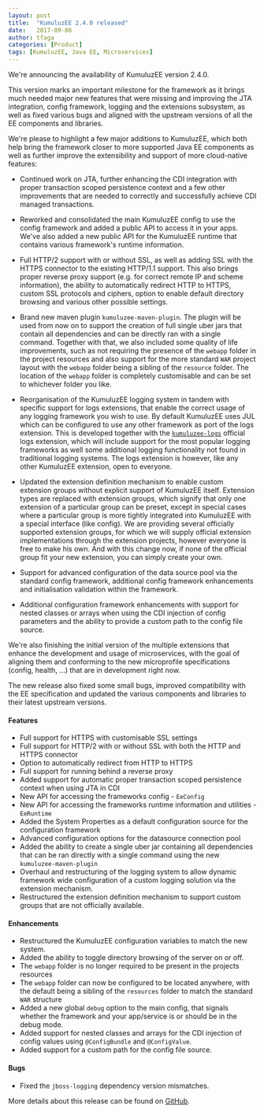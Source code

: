 ```yaml
---
layout: post
title:  "KumuluzEE 2.4.0 released"
date:   2017-09-08
author: tfaga
categories: [Product]
tags: [KumuluzEE, Java EE, Microservices]
---
```


We're announcing the availability of KumuluzEE version 2.4.0.

This version marks an important milestone for the framework as it brings much needed major new features that were
missing and improving the JTA integration, config framework, logging and the extensions subsystem, as well as
fixed various bugs and aligned with the upstream versions of all the EE components and libraries.

<!--more-->

We're please to highlight a few major additions to KumuluzEE, which both help bring the framework closer to more
supported Java EE components as well as further improve the extensibility and support of more cloud-native
features:

* Continued work on JTA, further enhancing the CDI integration with proper transaction scoped persistence context and a few other improvements that are needed to correctly and successfully achieve CDI managed transactions.

* Reworked and consolidated the main KumuluzEE config to use the config framework and added a public API to access it in your apps. We've also added a new public API for the KumuluzEE runtime that contains various framework's runtime information.

* Full HTTP/2 support with or without SSL, as well as adding SSL with the HTTPS connector to the existing HTTP/1.1 support. This also brings proper reverse proxy support (e.g. for correct remote IP and scheme information), the ability to automatically redirect HTTP to HTTPS, custom SSL protocols and ciphers, option to enable default directory browsing and various other possible settings.

* Brand new maven plugin `kumuluzee-maven-plugin`. The plugin will be used from now on to support the creation of full single uber jars that contain all dependencies and can be directly ran with a single command. Together with that, we also included some quality of life improvements, such as not requiring the presence of the `webapp` folder in the project resources and also support for the more standard `WAR` project layout with the `webapp` folder being a sibling of the `resource` folder. The location of the `webapp` folder is completely customisable and can be set to whichever folder you like.

* Reorganisation of the KumuluzEE logging system in tandem with specific support for logs extensions, that enable the correct usage of any logging framework you wish to use. By default KumuluzEE uses JUL which can be configured to use any other framework as port of the logs extension. This is developed together with the [`kumuluzee-logs`](https://github.com/kumuluz/kumuluzee-logs) official logs extension, which will include support for the most popular logging frameworks as well some additional logging functionality not found in traditional logging systems. The logs extension is however, like any other KumuluzEE extension, open to everyone.

* Updated the extension definition mechanism to enable custom extension groups without explicit support of KumuluzEE itself. Extension types are replaced with extension groups, which signify that only one extension of a particular group can be preset, except in special cases where a particular group is more tightly integrated into KumuluzEE with a special interface (like config). We are providing several officially supported extension groups, for which we will supply official extension implementations through the extension projects, however everyone is free to make his own. And with this change now, if none of the official group fit your new extension, you can simply create your own.

* Support for advanced configuration of the data source pool via the standard config framework, additional config framework enhancements and initialisation validation within the framework.

* Additional configuration framework enhancements with support for nested classes or arrays when using the CDI injection of config parameters and the ability to provide a custom path to the config file source.

We're also finishing the initial version of the multiple extensions that enhance the development and usage of microservices, with the goal of aligning them and conforming to the new microprofile specifications (config, health, ...) that are in development right now.

The new release also fixed some small bugs, improved compatibility with the EE specification and updated the various components and libraries to their latest upstream versions.

#### Features

- Full support for HTTPS with customisable SSL settings
- Full support for HTTP/2 with or without SSL with both the HTTP and HTTPS connector
- Option to automatically redirect from HTTP to HTTPS
- Full support for running behind a reverse proxy
- Added support for automatic proper transaction scoped persistence context when using JTA in CDI
- New API for accessing the frameworks config - `EeConfig`
- New API for accessing the frameworks runtime information and utilities - `EeRuntime`
- Added the System Properties as a default configuration source for the configuration framework
- Advanced configuration options for the datasource connection pool
- Added the ability to create a single uber jar containing all dependencies that can be ran directly with a single command using the new `kumuluzee-maven-plugin`
- Overhaul and restructuring of the logging system to allow dynamic framework wide configuration of a custom logging solution via the extension mechanism.
- Restructured the extension definition mechanism to support custom groups that are not officially available.

#### Enhancements

- Restructured the KumuluzEE configuration variables to match the new system.
- Added the ability to toggle directory browsing of the server on or off.
- The `webapp` folder is no longer required to be present in the projects resources
- The `webapp` folder can now be configured to be located anywhere, with the default being a sibling of the `resources` folder to match the standard `WAR` structure
- Added a new global `debug` option to the main config, that signals whether the framework and your app/service is or should be in the debug mode.
- Added support for nested classes and arrays for the CDI injection of config values using `@ConfigBundle` and `@ConfigValue`.
- Added support for a custom path for the config file source.

#### Bugs

- Fixed the `jboss-logging` dependency version mismatches.

More details about this release can be found on [GitHub](https://github.com/kumuluz/kumuluzee/releases/tag/v2.4.0).
